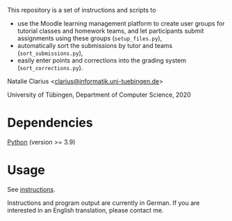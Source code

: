 This repository is a set of instructions and scripts to

- use the Moodle learning management platform to create user groups for tutorial classes and homework teams, and let participants submit assignments using these groups (`setup_files.py`),
- automatically sort the submissions by tutor and teams (`sort_submissions.py`),
- easily enter points and corrections into the grading system (`sort_corrections.py`).

Natalie Clarius \<<clarius@informatik.uni-tuebingen.de>\>

University of Tübingen, Department of Computer Science, 2020



# Dependencies

[Python](https://www.python.org/downloads/) (version >= 3.9)



# Usage

See [instructions](https://github.com/nclarius/pyMoodle/blob/main/README.md).

Instructions and program output are currently in German. If you are interested in an English translation, please contact me.


